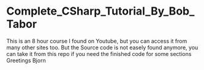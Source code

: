 # Complete_CSharp_Tutorial_By_Bob_Tabor
This is an 8 hour course I found on Youtube, but you can access it from many other sites too.
But the Source code is not easely found anymore, you can take it from this repo if you need the finished code for some sections
Greetings Bjorn
